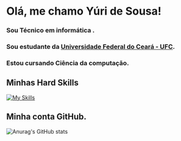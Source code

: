 # Olá, me chamo Yúri de Sousa!

### Sou **Técnico em informática** .
### Sou estudante da <a href="https://www.ufc.br">Universidade Federal do Ceará - UFC</a>.
### Estou cursando **Ciência da computação**.

## Minhas Hard Skills
[![My Skills](https://skillicons.dev/icons?i=html,css,js,php,java,python)](https://skillicons.dev)

## Minha conta GitHub.
![Anurag's GitHub stats](https://github-readme-stats.vercel.app/api?username=YuriDeSousa&show_icons=true&theme=dracula)
    

